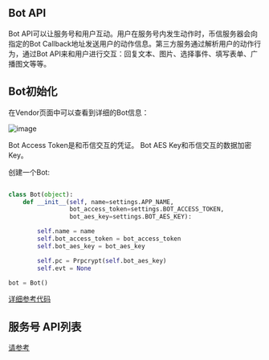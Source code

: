 ## Bot API

Bot API可以让服务号和用户互动。用户在服务号内发生动作时，币信服务器会向指定的Bot Callback地址发送用户的动作信息。第三方服务通过解析用户的动作行为，通过Bot API来和用户进行交互：回复文本、图片、选择事件、填写表单、广播图文等等。

## Bot初始化

在Vendor页面中可以查看到详细的Bot信息：

![image](https://raw.githubusercontent.com/haobtc/openplatform/master/images/bot_info_key.png)

Bot Access Token是和币信交互的凭证。
Bot AES Key和币信交互的数据加密Key。

创建一个Bot:

``` python

class Bot(object):
    def __init__(self, name=settings.APP_NAME,
                 bot_access_token=settings.BOT_ACCESS_TOKEN,
                 bot_aes_key=settings.BOT_AES_KEY):

        self.name = name
        self.bot_access_token = bot_access_token
        self.bot_aes_key = bot_aes_key

        self.pc = Prpcrypt(self.bot_aes_key)
        self.evt = None

bot = Bot()

```

[详细参考代码](./../lib/bixin/bot.py)


## 服务号 API列表 

[请参考](https://documenter.getpostman.com/view/2077000/6tc3iyY)
